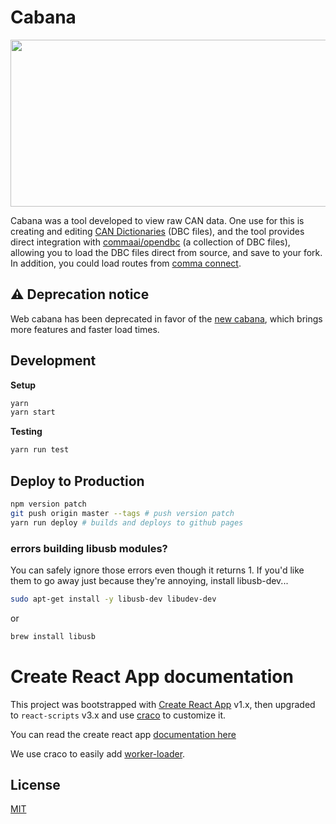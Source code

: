 # Cabana

<img src="https://cabana.comma.ai/img/cabana.jpg" width="640" height="267" />

Cabana was a tool developed to view raw CAN data. One use for this is creating and editing [CAN Dictionaries](http://socialledge.com/sjsu/index.php/DBC_Format) (DBC files), and the tool provides direct integration with [commaai/opendbc](https://github.com/commaai/opendbc) (a collection of DBC files), allowing you to load the DBC files direct from source, and save to your fork. In addition, you could load routes from [comma connect](https://connect.comma.ai).

## ⚠️ Deprecation notice

Web cabana has been deprecated in favor of the [new cabana](https://github.com/commaai/openpilot/tree/master/tools/cabana#readme), which brings more features and faster load times.

## Development

**Setup**

```bash
yarn
yarn start
```

**Testing**

```bash
yarn run test
```

## Deploy to Production

```bash
npm version patch
git push origin master --tags # push version patch
yarn run deploy # builds and deploys to github pages
```

### errors building libusb modules?

You can safely ignore those errors even though it returns 1. If you'd like them to go away just because they're annoying, install libusb-dev...

```bash
sudo apt-get install -y libusb-dev libudev-dev
```

or

```bash
brew install libusb
```

# Create React App documentation

This project was bootstrapped with [Create React App](https://github.com/facebookincubator/create-react-app) v1.x, then upgraded to `react-scripts` v3.x and use [craco](http://npm.im/@craco/craco) to customize it.

You can read the create react app [documentation here](https://create-react-app.dev/docs/getting-started)

We use craco to easily add [worker-loader](https://npm.im/worker-loader).

## License

[MIT](/LICENSE)
